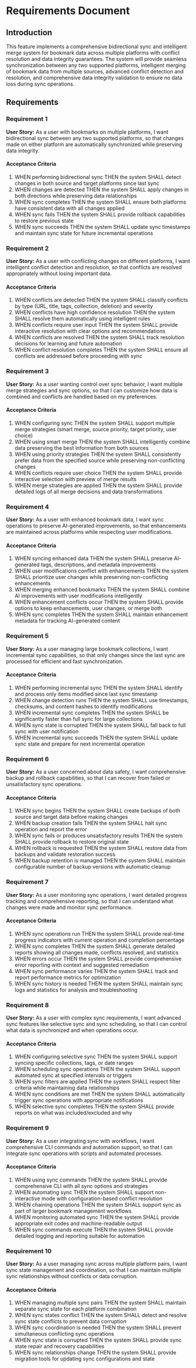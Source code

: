 # Requirements Document

## Introduction

This feature implements a comprehensive bidirectional sync and intelligent merge system for bookmark data across multiple platforms with conflict resolution and data integrity guarantees. The system will provide seamless synchronization between any two supported platforms, intelligent merging of bookmark data from multiple sources, advanced conflict detection and resolution, and comprehensive data integrity validation to ensure no data loss during sync operations.

## Requirements

### Requirement 1

**User Story:** As a user with bookmarks on multiple platforms, I want bidirectional sync between any two supported platforms, so that changes made on either platform are automatically synchronized while preserving data integrity.

#### Acceptance Criteria

1. WHEN performing bidirectional sync THEN the system SHALL detect changes in both source and target platforms since last sync
2. WHEN changes are detected THEN the system SHALL apply changes in both directions while preserving data relationships
3. WHEN sync completes THEN the system SHALL ensure both platforms have consistent data with all changes applied
4. WHEN sync fails THEN the system SHALL provide rollback capabilities to restore previous state
5. WHEN sync succeeds THEN the system SHALL update sync timestamps and maintain sync state for future incremental operations

### Requirement 2

**User Story:** As a user with conflicting changes on different platforms, I want intelligent conflict detection and resolution, so that conflicts are resolved appropriately without losing important data.

#### Acceptance Criteria

1. WHEN conflicts are detected THEN the system SHALL classify conflicts by type (URL, title, tags, collection, deletion) and severity
2. WHEN conflicts have high confidence resolution THEN the system SHALL resolve them automatically using intelligent rules
3. WHEN conflicts require user input THEN the system SHALL provide interactive resolution with clear options and recommendations
4. WHEN conflicts are resolved THEN the system SHALL track resolution decisions for learning and future automation
5. WHEN conflict resolution completes THEN the system SHALL ensure all conflicts are addressed before proceeding with sync

### Requirement 3

**User Story:** As a user wanting control over sync behavior, I want multiple merge strategies and sync options, so that I can customize how data is combined and conflicts are handled based on my preferences.

#### Acceptance Criteria

1. WHEN configuring sync THEN the system SHALL support multiple merge strategies (smart merge, source priority, target priority, user choice)
2. WHEN using smart merge THEN the system SHALL intelligently combine data preserving the best information from both sources
3. WHEN using priority strategies THEN the system SHALL consistently prefer data from the specified source while preserving non-conflicting changes
4. WHEN conflicts require user choice THEN the system SHALL provide interactive selection with preview of merge results
5. WHEN merge strategies are applied THEN the system SHALL provide detailed logs of all merge decisions and data transformations

### Requirement 4

**User Story:** As a user with enhanced bookmark data, I want sync operations to preserve AI-generated improvements, so that enhancements are maintained across platforms while respecting user modifications.

#### Acceptance Criteria

1. WHEN syncing enhanced data THEN the system SHALL preserve AI-generated tags, descriptions, and metadata improvements
2. WHEN user modifications conflict with enhancements THEN the system SHALL prioritize user changes while preserving non-conflicting enhancements
3. WHEN merging enhanced bookmarks THEN the system SHALL combine AI improvements with user modifications intelligently
4. WHEN enhancement conflicts occur THEN the system SHALL provide options to keep enhancements, user changes, or merge both
5. WHEN sync completes THEN the system SHALL maintain enhancement metadata for tracking AI-generated content

### Requirement 5

**User Story:** As a user managing large bookmark collections, I want incremental sync capabilities, so that only changes since the last sync are processed for efficient and fast synchronization.

#### Acceptance Criteria

1. WHEN performing incremental sync THEN the system SHALL identify and process only items modified since last sync timestamp
2. WHEN change detection runs THEN the system SHALL use timestamps, checksums, and content hashes to identify modifications
3. WHEN incremental sync completes THEN the system SHALL be significantly faster than full sync for large collections
4. WHEN sync state is corrupted THEN the system SHALL fall back to full sync with user notification
5. WHEN incremental sync succeeds THEN the system SHALL update sync state and prepare for next incremental operation

### Requirement 6

**User Story:** As a user concerned about data safety, I want comprehensive backup and rollback capabilities, so that I can recover from failed or unsatisfactory sync operations.

#### Acceptance Criteria

1. WHEN sync begins THEN the system SHALL create backups of both source and target data before making changes
2. WHEN backup creation fails THEN the system SHALL halt sync operation and report the error
3. WHEN sync fails or produces unsatisfactory results THEN the system SHALL provide rollback to restore original state
4. WHEN rollback is requested THEN the system SHALL restore data from backups and validate restoration success
5. WHEN backup retention is managed THEN the system SHALL maintain configurable number of backup versions with automatic cleanup

### Requirement 7

**User Story:** As a user monitoring sync operations, I want detailed progress tracking and comprehensive reporting, so that I can understand what changes were made and monitor sync performance.

#### Acceptance Criteria

1. WHEN sync operations run THEN the system SHALL provide real-time progress indicators with current operation and completion percentage
2. WHEN sync completes THEN the system SHALL generate detailed reports showing all changes made, conflicts resolved, and statistics
3. WHEN errors occur THEN the system SHALL provide comprehensive error reporting with context and suggested remediation
4. WHEN sync performance varies THEN the system SHALL track and report performance metrics for optimization
5. WHEN sync history is needed THEN the system SHALL maintain sync logs and statistics for analysis and troubleshooting

### Requirement 8

**User Story:** As a user with complex sync requirements, I want advanced sync features like selective sync and sync scheduling, so that I can control what data is synchronized and when operations occur.

#### Acceptance Criteria

1. WHEN configuring selective sync THEN the system SHALL support syncing specific collections, tags, or date ranges
2. WHEN scheduling sync operations THEN the system SHALL support automated sync at specified intervals or triggers
3. WHEN sync filters are applied THEN the system SHALL respect filter criteria while maintaining data relationships
4. WHEN sync conditions are met THEN the system SHALL automatically trigger sync operations with appropriate notifications
5. WHEN selective sync completes THEN the system SHALL provide reports on what was included/excluded and why

### Requirement 9

**User Story:** As a user integrating sync with workflows, I want comprehensive CLI commands and automation support, so that I can integrate sync operations with scripts and automated processes.

#### Acceptance Criteria

1. WHEN using sync commands THEN the system SHALL provide comprehensive CLI with all sync options and strategies
2. WHEN automating sync THEN the system SHALL support non-interactive mode with configuration-based conflict resolution
3. WHEN chaining operations THEN the system SHALL support sync as part of larger bookmark management workflows
4. WHEN monitoring automated sync THEN the system SHALL provide appropriate exit codes and machine-readable output
5. WHEN sync commands execute THEN the system SHALL provide detailed logging and reporting suitable for automation

### Requirement 10

**User Story:** As a user managing sync across multiple platform pairs, I want sync state management and coordination, so that I can maintain multiple sync relationships without conflicts or data corruption.

#### Acceptance Criteria

1. WHEN managing multiple sync pairs THEN the system SHALL maintain separate sync state for each platform combination
2. WHEN sync states conflict THEN the system SHALL detect and resolve sync state conflicts to prevent data corruption
3. WHEN sync coordination is needed THEN the system SHALL prevent simultaneous conflicting sync operations
4. WHEN sync state is corrupted THEN the system SHALL provide sync state repair and recovery capabilities
5. WHEN sync relationships change THEN the system SHALL provide migration tools for updating sync configurations and state